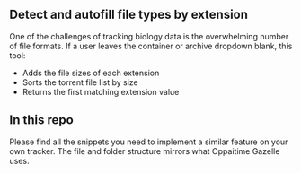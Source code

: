 ## Detect and autofill file types by extension

One of the challenges of tracking biology data is the overwhelming number of file formats.
If a user leaves the container or archive dropdown blank, this tool:
  * Adds the file sizes of each extension
  * Sorts the torrent file list by size
  * Returns the first matching extension value

## In this repo
Please find all the snippets you need to implement a similar feature on your own tracker.
The file and folder structure mirrors what Oppaitime Gazelle uses.